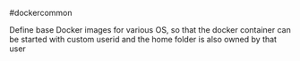 #dockercommon

Define base Docker images for various OS, so that the docker container can be
started with custom userid and the home folder is also owned by that user
